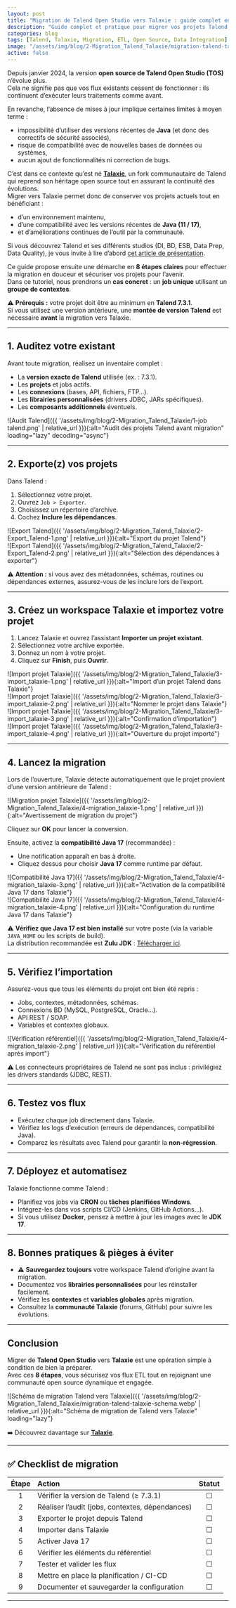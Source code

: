 ```yaml
---
layout: post
title: "Migration de Talend Open Studio vers Talaxie : guide complet en 8 étapes"
description: "Guide complet et pratique pour migrer vos projets Talend Open Studio vers Talaxie en toute sécurité. Étapes, bonnes pratiques et conseils techniques."
categories: blog
tags: [Talend, Talaxie, Migration, ETL, Open Source, Data Integration]
image: "/assets/img/blog/2-Migration_Talend_Talaxie/migration-talend-talaxie.png"
active: false
---
```


Depuis janvier 2024, la version **open source de Talend Open Studio (TOS)** n’évolue plus.  
Cela ne signifie pas que vos flux existants cessent de fonctionner : ils continuent d’exécuter leurs traitements comme avant.  

En revanche, l’absence de mises à jour implique certaines limites à moyen terme :  
- impossibilité d’utiliser des versions récentes de **Java** (et donc des correctifs de sécurité associés),  
- risque de compatibilité avec de nouvelles bases de données ou systèmes,  
- aucun ajout de fonctionnalités ni correction de bugs.  

C’est dans ce contexte qu’est né **[Talaxie](https://talaxie.deilink.fr/)**, un fork communautaire de Talend qui reprend son héritage open source tout en assurant la continuité des évolutions.  
Migrer vers Talaxie permet donc de conserver vos projets actuels tout en bénéficiant :  
- d’un environnement maintenu,  
- d’une compatibilité avec les versions récentes de **Java (11 / 17)**,  
- et d’améliorations continues de l’outil par la communauté.  

Si vous découvrez Talend et ses différents studios (DI, BD, ESB, Data Prep, Data Quality), je vous invite à lire d’abord [cet article de présentation](https://bmdata.fr/blog/talend-studios/).  

Ce guide propose ensuite une démarche en **8 étapes claires** pour effectuer la migration en douceur et sécuriser vos projets pour l’avenir.  
Dans ce tutoriel, nous prendrons un **cas concret** : un **job unique** utilisant un **groupe de contextes**.  

⚠️ **Prérequis :** votre projet doit être au minimum en **Talend 7.3.1**.  
Si vous utilisez une version antérieure, une **montée de version Talend** est nécessaire **avant** la migration vers Talaxie.

<!--more-->

---

## 1. Auditez votre existant

Avant toute migration, réalisez un inventaire complet :  
- La **version exacte de Talend** utilisée (ex. : 7.3.1).  
- Les **projets** et jobs actifs.  
- Les **connexions** (bases, API, fichiers, FTP…).  
- Les **librairies personnalisées** (drivers JDBC, JARs spécifiques).  
- Les **composants additionnels** éventuels.  

![Audit Talend]({{ '/assets/img/blog/2-Migration_Talend_Talaxie/1-job talend.png' | relative_url }}){:alt="Audit des projets Talend avant migration" loading="lazy" decoding="async"}

---

## 2. Exporte(z) vos projets

Dans Talend :  
1. Sélectionnez votre projet.  
2. Ouvrez `Job > Exporter`.  
3. Choisissez un répertoire d’archive.  
4. Cochez **Inclure les dépendances**.  

![Export Talend]({{ '/assets/img/blog/2-Migration_Talend_Talaxie/2-Export_Talend-1.png' | relative_url }}){:alt="Export du projet Talend"}  
![Export Talend]({{ '/assets/img/blog/2-Migration_Talend_Talaxie/2-Export_Talend-2.png' | relative_url }}){:alt="Sélection des dépendances à exporter"}  

⚠️ **Attention :** si vous avez des métadonnées, schémas, routines ou dépendances externes, assurez-vous de les inclure lors de l’export.

---

## 3. Créez un workspace Talaxie et importez votre projet

1. Lancez Talaxie et ouvrez l’assistant **Importer un projet existant**.  
2. Sélectionnez votre archive exportée.  
3. Donnez un nom à votre projet.  
4. Cliquez sur **Finish**, puis **Ouvrir**.  

![Import projet Talaxie]({{ '/assets/img/blog/2-Migration_Talend_Talaxie/3-import_talaxie-1.png' | relative_url }}){:alt="Import d’un projet Talend dans Talaxie"}  
![Import projet Talaxie]({{ '/assets/img/blog/2-Migration_Talend_Talaxie/3-import_talaxie-2.png' | relative_url }}){:alt="Nommer le projet dans Talaxie"}  
![Import projet Talaxie]({{ '/assets/img/blog/2-Migration_Talend_Talaxie/3-import_talaxie-3.png' | relative_url }}){:alt="Confirmation d’importation"}  
![Import projet Talaxie]({{ '/assets/img/blog/2-Migration_Talend_Talaxie/3-import_talaxie-4.png' | relative_url }}){:alt="Ouverture du projet importé"}  

---

## 4. Lancez la migration

Lors de l’ouverture, Talaxie détecte automatiquement que le projet provient d’une version antérieure de Talend :  

![Migration projet Talaxie]({{ '/assets/img/blog/2-Migration_Talend_Talaxie/4-migration_talaxie-1.png' | relative_url }}){:alt="Avertissement de migration du projet"}  

Cliquez sur **OK** pour lancer la conversion.  

Ensuite, activez la **compatibilité Java 17** (recommandée) :  
- Une notification apparaît en bas à droite.  
- Cliquez dessus pour choisir **Java 17** comme runtime par défaut.  

![Compatibilité Java 17]({{ '/assets/img/blog/2-Migration_Talend_Talaxie/4-migration_talaxie-3.png' | relative_url }}){:alt="Activation de la compatibilité Java 17 dans Talaxie"}  
![Compatibilité Java 17]({{ '/assets/img/blog/2-Migration_Talend_Talaxie/4-migration_talaxie-4.png' | relative_url }}){:alt="Configuration du runtime Java 17 dans Talaxie"}  

⚠️ **Vérifiez que Java 17 est bien installé** sur votre poste (via la variable `JAVA_HOME` ou les scripts de build).  
La distribution recommandée est **Zulu JDK** : [Télécharger ici](https://www.azul.com/downloads/?package=jdk#zulu).

---

## 5. Vérifiez l’importation

Assurez-vous que tous les éléments du projet ont bien été repris :  
- Jobs, contextes, métadonnées, schémas.  
- Connexions BD (MySQL, PostgreSQL, Oracle…).  
- API REST / SOAP.  
- Variables et contextes globaux.  

![Vérification référentiel]({{ '/assets/img/blog/2-Migration_Talend_Talaxie/4-migration_talaxie-2.png' | relative_url }}){:alt="Vérification du référentiel après import"}  

⚠️ Les connecteurs propriétaires de Talend ne sont pas inclus : privilégiez les drivers standards (JDBC, REST).

---

## 6. Testez vos flux

- Exécutez chaque job directement dans Talaxie.  
- Vérifiez les logs d’exécution (erreurs de dépendances, compatibilité Java).  
- Comparez les résultats avec Talend pour garantir la **non-régression**.

---

## 7. Déployez et automatisez

Talaxie fonctionne comme Talend :  
- Planifiez vos jobs via **CRON** ou **tâches planifiées Windows**.  
- Intégrez-les dans vos scripts CI/CD (Jenkins, GitHub Actions…).  
- Si vous utilisez **Docker**, pensez à mettre à jour les images avec le **JDK 17**.

---

## 8. Bonnes pratiques & pièges à éviter

- ⚠️ **Sauvegardez toujours** votre workspace Talend d’origine avant la migration.  
- Documentez vos **librairies personnalisées** pour les réinstaller facilement.  
- Vérifiez les **contextes** et **variables globales** après migration.  
- Consultez la **communauté Talaxie** (forums, GitHub) pour suivre les évolutions.

---

## Conclusion

Migrer de **Talend Open Studio** vers **Talaxie** est une opération simple à condition de bien la préparer.  
Avec ces **8 étapes**, vous sécurisez vos flux ETL tout en rejoignant une communauté open source dynamique et engagée.  

![Schéma de migration Talend vers Talaxie]({{ '/assets/img/blog/2-Migration_Talend_Talaxie/migration-talend-talaxie-schema.webp' | relative_url }}){:alt="Schéma de migration de Talend vers Talaxie" loading="lazy"}

➡️ Découvrez davantage sur [**Talaxie**](https://talaxie.deilink.fr/).

---

## ✅ Checklist de migration

| Étape | Action | Statut |
|:-----:|:-------|:------:|
| 1 | Vérifier la version de Talend (≥ 7.3.1) | ☐ |
| 2 | Réaliser l’audit (jobs, contextes, dépendances) | ☐ |
| 3 | Exporter le projet depuis Talend | ☐ |
| 4 | Importer dans Talaxie | ☐ |
| 5 | Activer Java 17 | ☐ |
| 6 | Vérifier les éléments du référentiel | ☐ |
| 7 | Tester et valider les flux | ☐ |
| 8 | Mettre en place la planification / CI-CD | ☐ |
| 9 | Documenter et sauvegarder la configuration | ☐ |

---

